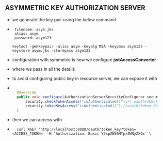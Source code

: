 ## ASYMMETRIC KEY AUTHORIZATION SERVER

- we generate the key pair using the below command
- ```text
   filename: asym.jks
   alias: asym
   password: asym123  
   
  keytool -genkeypair -alias asym -keyalg RSA -keypass asym123 -keystore asym.jks -storepass asym123
  
  ```
  
- configuration with symmetric is how we configure **jwtAccessConverter**
- where we pass in all the details


- to avoid configuring public key in resource server, we can expose it with 
- ```java
  
    @Override
    public void configure(AuthorizationServerSecurityConfigurer security) throws Exception {
        security.checkTokenAccess("isAuthenticated()");// oauth/check_token
        security.tokenKeyAccess("isAuthenticated()");//oauth/token_key   :: checking public key to be used by resourceserver
    }
    ```
- then we can access with
- ```text
    curl XGET 'http://localhost:8080/oauth/token_key?token=<ACCESS_TOKEN>  -H 'Authorization: Basic Y2xpZW50MTpzZWNyZXQx' \
    ```